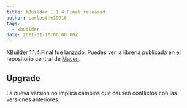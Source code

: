 ```yaml
---
title: XBuilder 1.1.4.Final released
author: carlosthe19916
tags:
  - xbuilder
date: 2021-01-10T00:00:00Z
---
```


XBuilder 1.1.4.Final fue lanzado. Puedes ver la libreria publicada en el repositorio central de [Maven](https://search.maven.org/artifact/io.github.project-openubl/xbuilder/1.1.4.Final/jar).

<!--truncate-->

## Upgrade

La nueva version no implica cambios que causen conflictos con las versiones anteriores.
